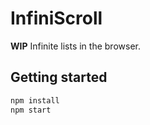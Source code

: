 # InfiniScroll

**WIP** Infinite lists in the browser.

## Getting started

```sh
npm install
npm start
```

